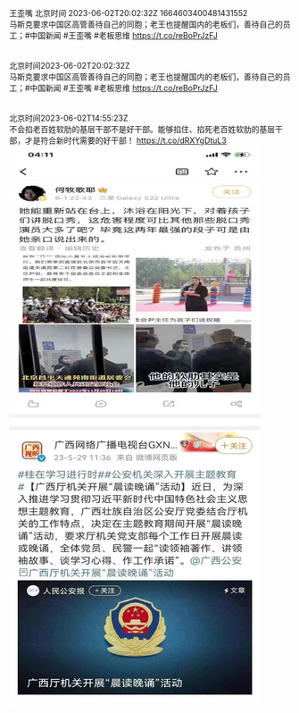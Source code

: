 王歪嘴 北京时间 2023-06-02T20:02:32Z 1664603400481431552<br>马斯克要求中国区高管善待自己的同胞；老王也提醒国内的老板们，善待自己的员工；#中国新闻 #王歪嘴 #老板思维
https://t.co/reBoPrJzFJ<br><br><br>北京时间2023-06-02T20:02:32Z<br>马斯克要求中国区高管善待自己的同胞；老王也提醒国内的老板们，善待自己的员工；#中国新闻 #王歪嘴 #老板思维
https://t.co/reBoPrJzFJ<br><br><br>北京时间2023-06-02T14:55:23Z<br>不会掐老百姓软肋的基层干部不是好干部。能够掐住、掐死老百姓软肋的基层干部，才是符合新时代需要的好干部！ https://t.co/dRXYgDtuL3<br><img src='/temp/image/2023/t-Month-6/1664526104139550720_0.jpg' width='450' height='500'><img src='/temp/image/2023/t-Month-6/1664526104139550720_1.jpg' width='450' height='500'><br><br>